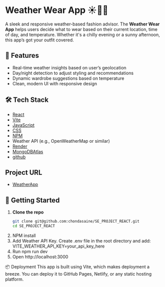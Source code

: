 # Weather Wear App ☀️🌙🧥

A sleek and responsive weather-based fashion advisor. The **Weather Wear App** helps users decide what to wear based on their current location, time of day, and temperature. Whether it's a chilly evening or a sunny afternoon, this app’s got your outfit covered.

## 🌟 Features

- Real-time weather insights based on user’s geolocation
- Day/night detection to adjust styling and recommendations
- Dynamic wardrobe suggestions based on temperature
- Clean, modern UI with responsive design

## 🛠 Tech Stack

- [React](https://reactjs.org/)
- [Vite](https://vitejs.dev/)
- [JavaScript](https://developer.mozilla.org/en-US/docs/Web/JavaScript)
- [CSS](https://developer.mozilla.org/en-US/docs/Web/CSS)
- [NPM](https://www.npmjs.com/)
- Weather API (e.g., OpenWeatherMap or similar)
- [Render](https://se-project-express-ifiu.onrender.com)
- [MongoDBAtlas](https://www.mongodb.com/)
- [github](https://github.com/chondasaine/se_project_express.git)

## Project URL

- [WeatherApp](https://github.com/chondasaine/SE_PROJECT_REACT.git)

## 🚀 Getting Started

1. **Clone the repo**
   ```bash
   git clone git@github.com:chondasaine/SE_PROJECT_REACT.git
   cd SE_PROJECT_REACT
   ```
2. NPM install
3. Add Weather API Key. Create .env file in the root directory and add: VITE_WEATHER_API_KEY=your_api_key_here
4. Run npm run dev
5. Open http://localhost:3000

📦 Deployment
This app is built using Vite, which makes deployment a breeze. You can deploy it to GitHub Pages, Netlify, or any static hosting platform.
